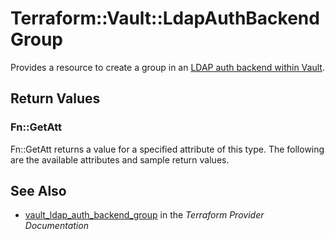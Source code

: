 # Terraform::Vault::LdapAuthBackendGroup

Provides a resource to create a group in an [LDAP auth backend within Vault](https://www.vaultproject.io/docs/auth/ldap.html).

## Return Values

### Fn::GetAtt

Fn::GetAtt returns a value for a specified attribute of this type. The following are the available attributes and sample return values.

## See Also

* [vault_ldap_auth_backend_group](https://www.terraform.io/docs/providers/vault/r/ldap_auth_backend_group.html) in the _Terraform Provider Documentation_